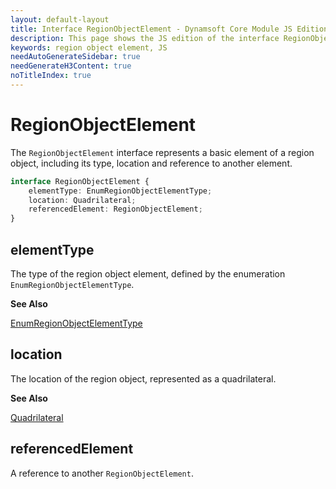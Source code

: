 ```yaml
---
layout: default-layout
title: Interface RegionObjectElement - Dynamsoft Core Module JS Edition API Reference
description: This page shows the JS edition of the interface RegionObjectElement in Dynamsoft Core Module.
keywords: region object element, JS
needAutoGenerateSidebar: true
needGenerateH3Content: true
noTitleIndex: true
---
```


# RegionObjectElement

The `RegionObjectElement` interface represents a basic element of a region object, including its type, location and reference to another element.

```typescript
interface RegionObjectElement {
    elementType: EnumRegionObjectElementType;
    location: Quadrilateral;
    referencedElement: RegionObjectElement;
}
```

## elementType

The type of the region object element, defined by the enumeration `EnumRegionObjectElementType`.

**See Also**

[EnumRegionObjectElementType](https://www.dynamsoft.com/capture-vision/docs/core/enums/core/region-object-element-type.html?lang=js)        

## location

The location of the region object, represented as a quadrilateral.

**See Also**

[Quadrilateral](../basic-structures/quadrilateral.md)

## referencedElement

A reference to another `RegionObjectElement`.
